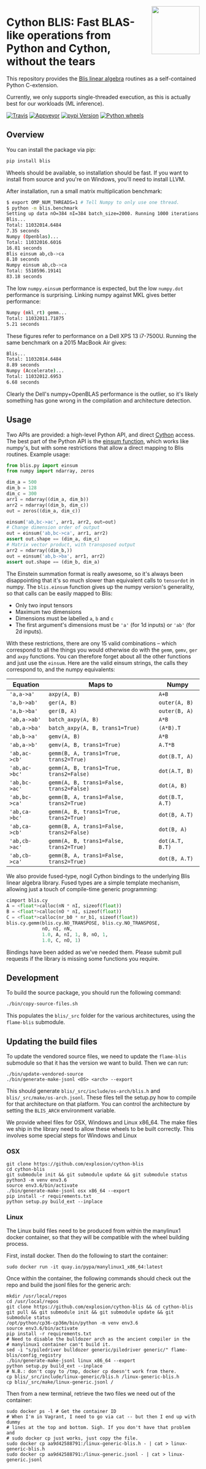 <a href="https://explosion.ai"><img src="https://explosion.ai/assets/img/logo.svg" width="125" height="125" align="right" /></a>

# Cython BLIS: Fast BLAS-like operations from Python and Cython, without the tears

This repository provides the [Blis linear algebra](https://github.com/flame/blis)
routines as a self-contained Python C-extension.

Currently, we only supports single-threaded execution, as this is actually best for our workloads (ML inference).

[![Travis](https://img.shields.io/travis/explosion/cython-blis/master.svg?style=flat-square&logo=travis)](https://travis-ci.org/explosion/cython-blis)
[![Appveyor](https://img.shields.io/appveyor/ci/explosion/cython-blis/master.svg?style=flat-square&logo=appveyor)](https://ci.appveyor.com/project/explosion/cython-blis)
[![pypi Version](https://img.shields.io/pypi/v/blis.svg?style=flat-square)](https://pypi.python.org/pypi/blis)
[![Python wheels](https://img.shields.io/badge/wheels-%E2%9C%93-4c1.svg?longCache=true&style=flat-square&logo=python&logoColor=white)](https://github.com/explosion/wheelwright/releases)

## Overview

You can install the package via pip:

```bash
pip install blis
```

Wheels should be available, so installation should be fast. If you want to install from source and you're on Windows, you'll need to install LLVM.

After installation, run a small matrix multiplication benchmark:

```bash
$ export OMP_NUM_THREADS=1 # Tell Numpy to only use one thread.
$ python -m blis.benchmark
Setting up data nO=384 nI=384 batch_size=2000. Running 1000 iterations
Blis...
Total: 11032014.6484
7.35 seconds
Numpy (Openblas)...
Total: 11032016.6016
16.81 seconds
Blis einsum ab,cb->ca
8.10 seconds
Numpy einsum ab,cb->ca
Total: 5510596.19141
83.18 seconds
```

The low `numpy.einsum` performance is
expected, but the low `numpy.dot` performance is surprising. Linking numpy
against MKL gives better performance:

```bash
Numpy (mkl_rt) gemm...
Total: 11032011.71875
5.21 seconds
```

These figures refer to performance on a Dell XPS 13 i7-7500U. Running the
same benchmark on a 2015 MacBook Air gives:

```bash
Blis...
Total: 11032014.6484
8.89 seconds
Numpy (Accelerate)...
Total: 11032012.6953
6.68 seconds
```

Clearly the Dell's numpy+OpenBLAS performance is the outlier, so it's likely
something has gone wrong in the compilation and architecture detection.

## Usage

Two APIs are provided: a high-level Python API, and direct
[Cython](http://cython.org) access. The best part of the Python API is the
[einsum function](https://obilaniu6266h16.wordpress.com/2016/02/04/einstein-summation-in-numpy/),
which works like numpy's, but with some restrictions that allow
a direct mapping to Blis routines. Example usage:

```python
from blis.py import einsum
from numpy import ndarray, zeros

dim_a = 500
dim_b = 128
dim_c = 300
arr1 = ndarray((dim_a, dim_b))
arr2 = ndarray((dim_b, dim_c))
out = zeros((dim_a, dim_c))

einsum('ab,bc->ac', arr1, arr2, out=out)
# Change dimension order of output
out = einsum('ab,bc->ca', arr1, arr2)
assert out.shape == (dim_a, dim_c)
# Matrix vector product, with transposed output
arr2 = ndarray((dim_b,))
out = einsum('ab,b->ba', arr1, arr2)
assert out.shape == (dim_b, dim_a)
```

The Einstein summation format is really awesome, so it's always been
disappointing that it's so much slower than equivalent calls to `tensordot`
in numpy. The `blis.einsum` function gives up the numpy version's generality,
so that calls can be easily mapped to Blis:

-   Only two input tensors
-   Maximum two dimensions
-   Dimensions must be labelled `a`, `b` and `c`
-   The first argument's dimensions must be `'a'` (for 1d inputs) or `'ab'` (for 2d inputs).

With these restrictions, there are ony 15 valid combinations – which
correspond to all the things you would otherwise do with the `gemm`, `gemv`,
`ger` and `axpy` functions. You can therefore forget about all the other
functions and just use the `einsum`. Here are the valid einsum strings, the
calls they correspond to, and the numpy equivalents:

| Equation      | Maps to                                  | Numpy           |
| ------------- | ---------------------------------------- | --------------- |
| `'a,a->a'`    | `axpy(A, B)`                             | `A+B`           |
| `'a,b->ab'`   | `ger(A, B)`                              | `outer(A, B)`   |
| `'a,b->ba'`   | `ger(B, A)`                              | `outer(B, A)`   |
| `'ab,a->ab'`  | `batch_axpy(A, B)`                       | `A*B`           |
| `'ab,a->ba'`  | `batch_axpy(A, B, trans1=True)`          | `(A*B).T`       |
| `'ab,b->a'`   | `gemv(A, B)`                             | `A*B`           |
| `'ab,a->b'`   | `gemv(A, B, trans1=True)`                | `A.T*B`         |
| `'ab,ac->cb'` | `gemm(B, A, trans1=True, trans2=True)`   | `dot(B.T, A)`   |
| `'ab,ac->bc'` | `gemm(A, B, trans1=True, trans2=False)`  | `dot(A.T, B)`   |
| `'ab,bc->ac'` | `gemm(A, B, trans1=False, trans2=False)` | `dot(A, B)`     |
| `'ab,bc->ca'` | `gemm(B, A, trans1=False, trans2=True)`  | `dot(B.T, A.T)` |
| `'ab,ca->bc'` | `gemm(A, B, trans1=True, trans2=True)`   | `dot(B, A.T)`   |
| `'ab,ca->cb'` | `gemm(B, A, trans1=False, trans2=False)` | `dot(B, A)`     |
| `'ab,cb->ac'` | `gemm(A, B, trans1=False, trans2=True)`  | `dot(A.T, B.T)` |
| `'ab,cb->ca'` | `gemm(B, A, trans1=False, trans2=True)`  | `dot(B, A.T)`   |

We also provide fused-type, nogil Cython bindings to the underlying
Blis linear algebra library. Fused types are a simple template mechanism,
allowing just a touch of compile-time generic programming:

```python
cimport blis.cy
A = <float*>calloc(nN * nI, sizeof(float))
B = <float*>calloc(nO * nI, sizeof(float))
C = <float*>calloc(nr_b0 * nr_b1, sizeof(float))
blis.cy.gemm(blis.cy.NO_TRANSPOSE, blis.cy.NO_TRANSPOSE,
             nO, nI, nN,
             1.0, A, nI, 1, B, nO, 1,
             1.0, C, nO, 1)
```

Bindings have been added as we've needed them. Please submit pull requests if
the library is missing some functions you require.

## Development

To build the source package, you should run the following command:

```bash
./bin/copy-source-files.sh
```

This populates the `blis/_src` folder for the various architectures, using the
`flame-blis` submodule.

## Updating the build files

To update the vendored source files, we need to update the `flame-blis`
submodule so that it has the version we want to build. Then we can run:

    ./bin/update-vendored-source
    ./bin/generate-make-jsonl <OS> <arch> --export

This should generate `blis/_src/include/os-arch/blis.h` and
`blis/_src/make/os-arch.jsonl`. These files tell the setup.py how to compile
for that architecture on that platform. You can control the architecture by
setting the `BLIS_ARCH` environment variable.

We provide wheel files for OSX, Windows and Linux x86_64. The make files we
ship in the library need to allow these wheels to be built correctly. This
involves some special steps for Windows and Linux

### OSX

    git clone https://github.com/explosion/cython-blis
    cd cython-blis
    git submodule init && git submodule update && git submodule status
    python3 -m venv env3.6
    source env3.6/bin/activate
    ./bin/generate-make-jsonl osx x86_64 --export
    pip install -r requirements.txt
    python setup.py build_ext --inplace

### Linux

The Linux build files need to be produced from within the manylinux1 docker
container, so that they will be compatible with the wheel building process.

First, install docker. Then do the following to start the container:

    sudo docker run -it quay.io/pypa/manylinux1_x86_64:latest

Once within the container, the following commands should check out the repo and
build the jsonl files for the generic arch:

    mkdir /usr/local/repos
    cd /usr/local/repos
    git clone https://github.com/explosion/cython-blis && cd cython-blis
    git pull && git submodule init && git submodule update && git submodule status
    /opt/python/cp36-cp36m/bin/python -m venv env3.6
    source env3.6/bin/activate
    pip install -r requirements.txt
    # Need to disable the bulldozer arch as the ancient compiler in the
    # manylinux1 container can't build it.
    sed -i "s/piledriver bulldozer generic/piledriver generic/" flame-blis/config_registry
    ./bin/generate-make-jsonl linux x86_64 --export
    python setup.py build_ext --inplace
    # N.B.: don't copy to /tmp, docker cp doesn't work from there.
    cp blis/_src/include/linux-generic/blis.h /linux-generic-blis.h
    cp blis/_src/make/linux-generic.jsonl /

Then from a new terminal, retrieve the two files we need out of the container:

    sudo docker ps -l # Get the container ID
    # When I'm in Vagrant, I need to go via cat -- but then I end up with dummy
    # lines at the top and bottom. Sigh. If you don't have that problem and
    # sudo docker cp just works, just copy the file.
    sudo docker cp aa9d42588791:/linux-generic-blis.h - | cat > linux-generic-blis.h
    sudo docker cp aa9d42588791:/linux-generic.jsonl - | cat > linux-generic.jsonl
